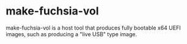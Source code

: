 # make-fuchsia-vol

make-fuchsia-vol is a host tool that produces fully bootable x64 UEFI images,
such as producing a "live USB" type image.
